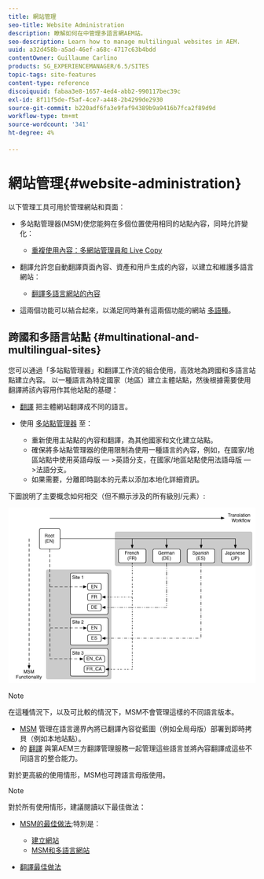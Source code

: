 ```yaml
---
title: 網站管理
seo-title: Website Administration
description: 瞭解如何在中管理多語言網AEM站。
seo-description: Learn how to manage multilingual websites in AEM.
uuid: a32d458b-a5ad-46ef-a68c-4717c63b4bdd
contentOwner: Guillaume Carlino
products: SG_EXPERIENCEMANAGER/6.5/SITES
topic-tags: site-features
content-type: reference
discoiquuid: fabaa3e8-1657-4ed4-abb2-990117bec39c
exl-id: 8f11f5de-f5af-4ce7-a448-2b4299de2930
source-git-commit: b220adf6fa3e9faf94389b9a9416b7fca2f89d9d
workflow-type: tm+mt
source-wordcount: '341'
ht-degree: 4%

---
```


# 網站管理{#website-administration}

以下管理工具可用於管理網站和頁面：

* 多站點管理器(MSM)使您能夠在多個位置使用相同的站點內容，同時允許變化：

   * [重複使用內容：多網站管理員和 Live Copy](/help/sites-administering/msm.md)

* 翻譯允許您自動翻譯頁面內容、資產和用戶生成的內容，以建立和維護多語言網站：

   * [翻譯多語言網站的內容](/help/sites-administering/translation.md)

* 這兩個功能可以結合起來，以滿足同時兼有這兩個功能的網站 [多語種](#multinational-and-multilingual-sites)。

## 跨國和多語言站點 {#multinational-and-multilingual-sites}

您可以通過「多站點管理器」和翻譯工作流的組合使用，高效地為跨國和多語言站點建立內容。 以一種語言為特定國家（地區）建立主體站點，然後根據需要使用翻譯將該內容用作其他站點的基礎：

* [翻譯](/help/sites-administering/translation.md) 把主體網站翻譯成不同的語言。

* 使用 [多站點管理器](/help/sites-administering/msm.md) 至：

   * 重新使用主站點的內容和翻譯，為其他國家和文化建立站點。
   * 確保將多站點管理器的使用限制為使用一種語言的內容，例如，在國家/地區站點中使用英語母版 — >英語分支，在國家/地區站點使用法語母版 — >法語分支。
   * 如果需要，分離即時副本的元素以添加本地化詳細資訊。

下圖說明了主要概念如何相交（但不顯示涉及的所有級別/元素）:

![chlimage_1-71](assets/chlimage_1-71a.png)

>[!NOTE]
>
>在這種情況下，以及可比較的情況下，MSM不會管理這樣的不同語言版本。
>
>* [MSM](/help/sites-administering/msm.md) 管理在語言邊界內將已翻譯內容從藍圖（例如全局母版）部署到即時拷貝（例如本地站點）。
>* 的 [翻譯](/help/sites-administering/translation.md) 與第AEM三方翻譯管理服務一起管理這些語言並將內容翻譯成這些不同語言的整合能力。
>
>對於更高級的使用情形，MSM也可跨語言母版使用。

>[!NOTE]
>
>對於所有使用情形，建議閱讀以下最佳做法：
>
>* [MSM的最佳做法](/help/sites-administering/msm-best-practices.md);特別是：
   >
   >   * [建立網站](/help/sites-administering/msm-best-practices.md#create-site)
   >   * [MSM和多語言網站](/help/sites-administering/msm-best-practices.md#msm-and-multilingual-websites)
>
>* [翻譯最佳做法](/help/sites-administering/tc-bp.md)


